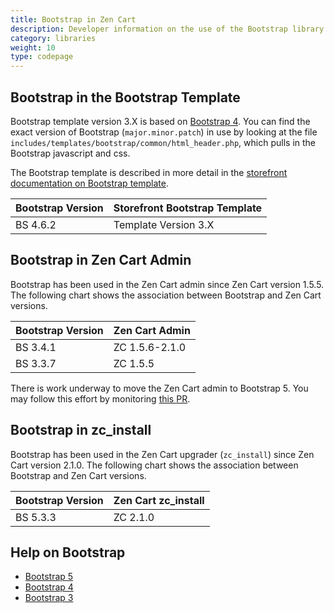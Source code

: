 ```yaml
---
title: Bootstrap in Zen Cart 
description: Developer information on the use of the Bootstrap library 
category: libraries
weight: 10
type: codepage
---
```


## Bootstrap in the Bootstrap Template 

Bootstrap template version 3.X is based on [Bootstrap 4](https://getbootstrap.com/docs/4.6/getting-started/introduction/).  You can find the exact version of Bootstrap (`major.minor.patch`) in use by looking at the file `includes/templates/bootstrap/common/html_header.php`, which pulls in the Bootstrap javascript and css.

The Bootstrap template is described in more detail in the [storefront documentation on Bootstrap template](/user/template/bootstrap/).

Bootstrap Version| Storefront Bootstrap Template
-----------|--------------
BS 4.6.2 | Template Version 3.X

## Bootstrap in Zen Cart Admin

Bootstrap has been used in the Zen Cart admin since Zen Cart version 1.5.5.
The following chart shows the association between Bootstrap and Zen Cart versions. 

Bootstrap Version| Zen Cart Admin 
-----------|--------------
BS 3.4.1 | ZC 1.5.6-2.1.0
BS 3.3.7 | ZC 1.5.5

There is work underway to move the Zen Cart admin to Bootstrap 5. 
You may follow this effort by monitoring [this PR](https://github.com/zencart/zencart/pull/6173).

## Bootstrap in zc_install

Bootstrap has been used in the Zen Cart upgrader (`zc_install`) since Zen Cart version 2.1.0. 
The following chart shows the association between Bootstrap and Zen Cart versions. 

Bootstrap Version| Zen Cart zc_install 
-----------|--------------
BS 5.3.3 | ZC 2.1.0

## Help on Bootstrap

- [Bootstrap 5](https://getbootstrap.com/docs/5.0/)
- [Bootstrap 4](https://getbootstrap.com/docs/4.6/)
- [Bootstrap 3](https://getbootstrap.com/docs/3.3/)

